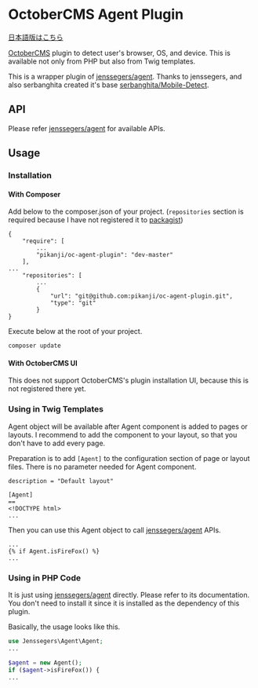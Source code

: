 # OctoberCMS Agent Plugin

[日本語版はこちら](./README_ja.md)

[OctoberCMS](http://octobercms.com/) plugin to detect user's browser, OS, and device.
This is available not only from PHP but also from Twig templates.

This is a wrapper plugin of [jenssegers/agent](https://github.com/jenssegers/agent).
Thanks to jenssegers, and also serbanghita created it's base [serbanghita/Mobile-Detect](https://github.com/serbanghita/Mobile-Detect).


## API
Please refer [jenssegers/agent](https://github.com/jenssegers/agent) for available APIs.


## Usage
### Installation
#### With Composer
Add below to the composer.json of your project. (`repositories` section is required because I have not registered it to [packagist](https://packagist.com))
```
{
    "require": [
        ...
        "pikanji/oc-agent-plugin": "dev-master"
    ],
...
    "repositories": [
        ...
        {
            "url": "git@github.com:pikanji/oc-agent-plugin.git",
            "type": "git"
        }
}
```

Execute below at the root of your project.
```
composer update
```

#### With OctoberCMS UI
This does not support OctoberCMS's plugin installation UI, because this is not registered there yet.


### Using in Twig Templates
Agent object will be available after Agent component is added to pages or layouts.
I recommend to add the component to your layout, so that you don't have to add every page.

Preparation is to add `[Agent]` to the configuration section of page or layout files. There is no parameter needed for Agent component.
```
description = "Default layout"

[Agent]
==
<!DOCTYPE html>
...

```

Then you can use this Agent object to call [jenssegers/agent](https://github.com/jenssegers/agent) APIs.
```
...
{% if Agent.isFireFox() %}
...
```

### Using in PHP Code
It is just using [jenssegers/agent](https://github.com/jenssegers/agent) directly. Please refer to its documentation.
You don't need to install it since it is installed as the dependency of this plugin.

Basically, the usage looks like this.
```php
use Jenssegers\Agent\Agent;
...

$agent = new Agent();
if ($agent->isFireFox()) {
...

```
